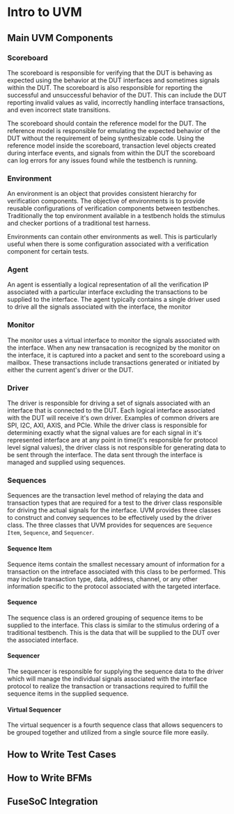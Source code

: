 # Intro to UVM

## Main UVM Components

### Scoreboard

The scoreboard is responsible for verifying that the DUT is behaving as expected
using the behavior at the DUT interfaces and sometimes signals within the DUT.
The scoreboard is also responsible for reporting the successful and unsuccessful
behavior of the DUT. This can include the DUT reporting invalid values as valid,
incorrectly handling interface transactions, and even incorrect state
transitions.

The scoreboard should contain the reference model for the DUT. The reference
model is responsible for emulating the expected behavior of the DUT without the
requirement of being synthesizable code. Using the reference model inside the
scoreboard, transaction level objects created during interface events, and
signals from within the DUT the scoreboard can log errors for any issues found
while the testbench is running.

### Environment

An environment is an object that provides consistent hierarchy for verification
components. The objective of environments is to provide reusable configurations
of verification components between testbenches. Traditionally the top
environment available in a testbench holds the stimulus and checker portions of
a traditional test harness.

Environments can contain other environments as well. This is particularly useful
when there is some configuration associated with a verification component for
certain tests.


### Agent

An agent is essentially a logical representation of all the verification IP
associated with a particular interface excluding the transactions to be supplied
to the interface. The agent typically contains a single driver used to drive all
the signals associated with the interface, the monitor


### Monitor

The monitor uses a virtual interface to monitor the signals associated with the
interface. When any new transacation is recognized by the monitor on the
interface, it is captured into a packet and sent to the scoreboard using a
mailbox. These transactions include transactions generated or initiated by
either the current agent's driver or the DUT.




### Driver

The driver is responsible for driving a set of signals associated with an
interface that is connected to the DUT. Each logical interface associated with
the DUT will receive it's own driver. Examples of common drivers are SPI, I2C,
AXI, AXIS, and PCIe. While the driver class is responsible for determining
exactly what the signal values are for each signal in it's represented interface
are at any point in time(it's responsible for protocol level signal values),
the driver class is not responsible for generating data to be sent through the
interface. The data sent through the interface is managed and supplied using
sequences.


### Sequences

Sequences are the transaction level method of relaying the data and transaction
types that are required for a test to the driver class responsible for driving
the actual signals for the interface. UVM provides three classes to construct
and convey sequences to be effectively used by the driver class. The three
classes that UVM provides for sequences are `Sequence Item`, `Sequence`, and
`Sequencer`.

#### Sequence Item

Sequence items contain the smallest necessary amount of information for a
transaction on the intreface associated with this class to be performed. This
may include transaction type, data, address, channel, or any other information
specific to the protocol associated with the targeted interface.

#### Sequence

The sequence class is an ordered grouping of sequence items to be supplied to
the interface. This class is similar to the stimulus ordering of a traditional
testbench. This is the data that will be supplied to the DUT over the associated
interface.

#### Sequencer

The sequencer is responsible for supplying the sequence data to the driver which
will manage the individual signals associated with the interface protocol to
realize the transaction or transactions required to fulfill the sequence items
in the supplied sequence.


#### Virtual Sequencer

The virtual sequencer is a fourth sequence class that allows sequencers to be
grouped together and utilized from a single source file more easily.


## How to Write Test Cases


## How to Write BFMs


## FuseSoC Integration
